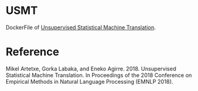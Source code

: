 # USMT

DockerFile of [Unsupervised Statistical Machine Translation](https://www.aclweb.org/anthology/D18-1399).

# Reference
Mikel Artetxe, Gorka Labaka, and Eneko Agirre. 2018. Unsupervised Statistical Machine Translation. In Proceedings of the 2018 Conference on Empirical Methods in Natural Language Processing (EMNLP 2018).
